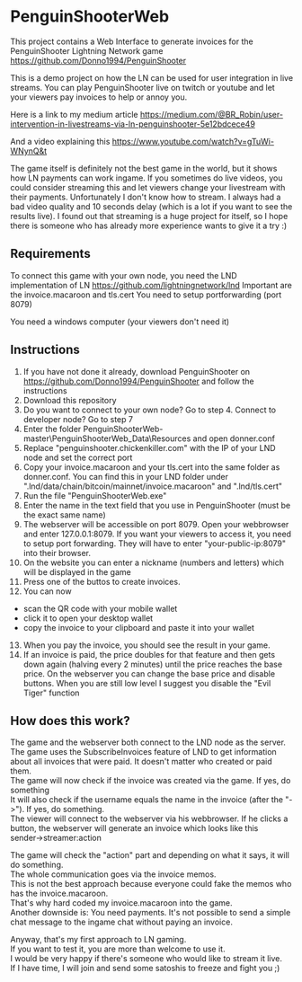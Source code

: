 # PenguinShooterWeb
This project contains a Web Interface to generate invoices for the PenguinShooter Lightning Network game https://github.com/Donno1994/PenguinShooter

This is a demo project on how the LN can be used for user integration in live streams.
You can play PenguinShooter live on twitch or youtube and let your viewers pay invoices to help or annoy you.

Here is a link to my medium article https://medium.com/@BR_Robin/user-intervention-in-livestreams-via-ln-penguinshooter-5e12bdcece49

And a video explaining this https://www.youtube.com/watch?v=gTuWi-WNynQ&t



The game itself is definitely not the best game in the world, but it shows how LN payments can work ingame.
If you sometimes do live videos, you could consider streaming this and let viewers change your livestream with their payments.
Unfortunately I don't know how to stream. I always had a bad video quality and 10 seconds delay (which is a lot if you want to see the results live).
I found out that streaming is a huge project for itself, so I hope there is someone who has already more experience wants to give it a try :)

## Requirements

To connect this game with your own node, you need the LND implementation of LN https://github.com/lightningnetwork/lnd Important are the invoice.macaroon and tls.cert
You need to setup portforwarding (port 8079)

You need a windows computer (your viewers don't need it)

## Instructions 

1. If you have not done it already, download PenguinShooter on https://github.com/Donno1994/PenguinShooter and follow the instructions
2. Download this repository
3. Do you want to connect to your own node? Go to step 4. Connect to developer node? Go to step 7
4. Enter the folder PenguinShooterWeb-master\PenguinShooterWeb_Data\Resources and open donner.conf
5. Replace "penguinshooter.chickenkiller.com" with the IP of your LND node and set the correct port
6. Copy your invoice.macaroon and your tls.cert into the same folder as donner.conf. You can find this in your LND folder under ".lnd/data/chain/bitcoin/mainnet/invoice.macaroon" and ".lnd/tls.cert"
7. Run the file "PenguinShooterWeb.exe"
8. Enter the name in the text field that you use in PenguinShooter (must be the exact same name)
9. The webserver will be accessible on port 8079. Open your webbrowser and enter 127.0.0.1:8079.
If you want your viewers to access it, you need to setup port forwarding. They will have to enter "your-public-ip:8079" into their browser.
10. On the website you can enter a nickname (numbers and letters) which will be displayed in the game
11. Press one of the buttos to create invoices.
12. You can now 
- scan the QR code with your mobile wallet
- click it to open your desktop wallet
- copy the invoice to your clipboard and paste it into your wallet
13. When you pay the invoice, you should see the result in your game.
14. If an invoice is paid, the price  doubles for that feature and then gets down again (halving every 2 minutes) until the price reaches the base price.
On the webserver you can change the base price and disable buttons.
When you are still low level I suggest you disable the "Evil Tiger" function


## How does this work?
The game and the webserver both connect to the LND node as the server.
The game uses the SubscribeInvoices feature of LND to get information about all invoices that were paid. It doesn't matter who created or paid them.
<br>The game will now check if the invoice was created via the game. If yes, do something
<br>It will also check if the username equals the name in the invoice (after the "->"). If yes, do something.
<br>The viewer will connect to the webserver via his webbrowser. If he clicks a button, the webserver will generate an invoice which looks like this
<br>sender->streamer:action

The game will check the "action" part and depending on what it says, it will do something.
<br>The whole communication goes via the invoice memos.
<br>This is not the best approach because everyone could fake the memos who has the invoice.macaroon.
<br>That's why hard coded my invoice.macaroon into the game.
<br>Another downside is: You need payments. It's not possible to send a simple chat message to the ingame chat without paying an invoice.

Anyway, that's my first approach to LN gaming.
<br>If you want to test it, you are more than welcome to use it.
<br>I would be very happy if there's someone who would like to stream it live.
<br>If I have time, I will join and send some satoshis to freeze and fight you ;)
